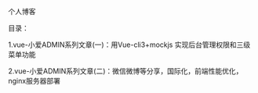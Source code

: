 个人博客

目录：

1.vue-小爱ADMIN系列文章(一)：用Vue-cli3+mockjs 实现后台管理权限和三级菜单功能

2.vue-小爱ADMIN系列文章(二)：微信微博等分享，国际化，前端性能优化，nginx服务器部署